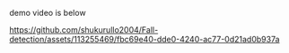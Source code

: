 demo video is below

https://github.com/shukurullo2004/Fall-detection/assets/113255469/fbc69e40-dde0-4240-ac77-0d21ad0b937a

